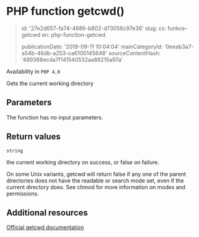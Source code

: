 PHP function getcwd()
=====================

> id: '27e2d657-fa74-4686-b802-d73056c97e36'
> slug:
> 	cs: funkce-getcwd
> 	en: php-function-getcwd
> 
> publicationDate: '2019-09-11 10:04:04'
> mainCategoryId: '0eeab3a7-a54b-46db-a253-ca6100145648'
> sourceContentHash: '489368ecda7f141540532aa88215a97a'

Availability in `PHP 4.0`

Gets the current working directory


Parameters
--------------

The function has no input parameters.

Return values
----------------

`string`

the current working directory on success, or false on
failure.
</p>
<p>
On some Unix variants, getcwd will return
false if any one of the parent directories does not have the
readable or search mode set, even if the current directory
does. See chmod for more information on
modes and permissions.

Additional resources
------------

[Official getcwd documentation](https://www.php.net/manual/en/function.getcwd.php)

